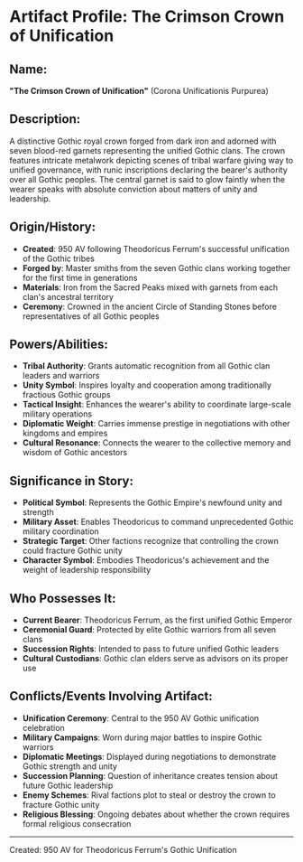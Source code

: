 # Artifact Profile: The Crimson Crown of Unification

## Name:
**"The Crimson Crown of Unification"** (Corona Unificationis Purpurea)

## Description:
A distinctive Gothic royal crown forged from dark iron and adorned with seven blood-red garnets representing the unified Gothic clans. The crown features intricate metalwork depicting scenes of tribal warfare giving way to unified governance, with runic inscriptions declaring the bearer's authority over all Gothic peoples. The central garnet is said to glow faintly when the wearer speaks with absolute conviction about matters of unity and leadership.

## Origin/History:
- **Created**: 950 AV following Theodoricus Ferrum's successful unification of the Gothic tribes
- **Forged by**: Master smiths from the seven Gothic clans working together for the first time in generations
- **Materials**: Iron from the Sacred Peaks mixed with garnets from each clan's ancestral territory
- **Ceremony**: Crowned in the ancient Circle of Standing Stones before representatives of all Gothic peoples

## Powers/Abilities:
- **Tribal Authority**: Grants automatic recognition from all Gothic clan leaders and warriors
- **Unity Symbol**: Inspires loyalty and cooperation among traditionally fractious Gothic groups
- **Tactical Insight**: Enhances the wearer's ability to coordinate large-scale military operations
- **Diplomatic Weight**: Carries immense prestige in negotiations with other kingdoms and empires
- **Cultural Resonance**: Connects the wearer to the collective memory and wisdom of Gothic ancestors

## Significance in Story:
- **Political Symbol**: Represents the Gothic Empire's newfound unity and strength
- **Military Asset**: Enables Theodoricus to command unprecedented Gothic military coordination
- **Strategic Target**: Other factions recognize that controlling the crown could fracture Gothic unity
- **Character Symbol**: Embodies Theodoricus's achievement and the weight of leadership responsibility

## Who Possesses It:
- **Current Bearer**: Theodoricus Ferrum, as the first unified Gothic Emperor
- **Ceremonial Guard**: Protected by elite Gothic warriors from all seven clans
- **Succession Rights**: Intended to pass to future unified Gothic leaders
- **Cultural Custodians**: Gothic clan elders serve as advisors on its proper use

## Conflicts/Events Involving Artifact:
- **Unification Ceremony**: Central to the 950 AV Gothic unification celebration
- **Military Campaigns**: Worn during major battles to inspire Gothic warriors
- **Diplomatic Meetings**: Displayed during negotiations to demonstrate Gothic strength and unity
- **Succession Planning**: Question of inheritance creates tension about future Gothic leadership
- **Enemy Schemes**: Rival factions plot to steal or destroy the crown to fracture Gothic unity
- **Religious Blessing**: Ongoing debates about whether the crown requires formal religious consecration

---
Created: 950 AV for Theodoricus Ferrum's Gothic Unification
